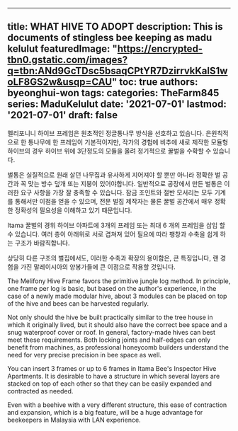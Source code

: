 
---
title: WHAT HIVE TO ADOPT
description: This is documents of stingless bee keeping as madu kelulut
featuredImage: "https://encrypted-tbn0.gstatic.com/images?q=tbn:ANd9GcTDsc5bsaqCPtYR7DzirrvkKalS1woLF8GS2w&usqp=CAU"
toc: true
authors: byeonghui-won
tags:
categories: TheFarm845
series: MaduKelulut
date: '2021-07-01'
lastmod: '2021-07-01'
draft: false
---


멜리포니니 하이브 프레임은 원초적인 정글통나무 방식을 선호하고 있습니다. 은원칙적으로 한 통나무에 한 프레임이 기본적이지만, 작가의 경험에 비추에 새로 제작한 모듈형 하이브의 경우 하이브 위에 3단정도의 모듈을 올려 정기적으로 꿀벌을 수확할 수 있습니다. 

벌통은 실질적으로 원래 살던 나무집과 유사하게 지어져야 할 뿐만 아니라 정확한 벌 공간과 꼭 맞는 방수 덮개 또는 지붕이 있어야합니다. 일반적으로 공장에서 만든 벌통은 이러한 요구 사항을 가장 잘 충족할 수 있습니다.  잠금 조인트와 절반 모서리는 모두 기계를 통해서만 이점을 얻을 수 있으며, 전문 벌집 제작자는 물론 꿀벌 공간에서 매우 정확한 정확성의 필요성을 이해하고 있기 때문입니다. 

Itama 꿀벌의 경위 하이브 아파트에 3개의 프레임 또는 최대 6 개의 프레임을 삽입 할 수 있습니다. 여러 층이 아래위로 서로 겹쳐져 있어 필요에 따라 팽창과 수축을 쉽게 하는 구조가 바람직합니다.

상당히 다른 구조의 벌집에서도, 이러한 수축과 확장의 용이함은, 큰 특징입니다, 랜 경험을 가진 말레이시아의 양봉가들에 큰 이점으로 작용할 것입니다.

The Melifony Hive Frame favors the primitive jungle log method. In principle, one frame per log is basic, but based on the author's experience, in the case of a newly made modular hive, about 3 modules can be placed on top of the hive and bees can be harvested regularly.

Not only should the hive be built practically similar to the tree house in which it originally lived, but it should also have the correct bee space and a snug waterproof cover or roof. In general, factory-made hives can best meet these requirements. Both locking joints and half-edges can only benefit from machines, as professional honeycomb builders understand the need for very precise precision in bee space as well.

You can insert 3 frames or up to 6 frames in Itama Bee's Inspector Hive Apartments. It is desirable to have a structure in which several layers are stacked on top of each other so that they can be easily expanded and contracted as needed.

Even with a beehive with a very different structure, this ease of contraction and expansion, which is a big feature, will be a huge advantage for beekeepers in Malaysia with LAN experience.
